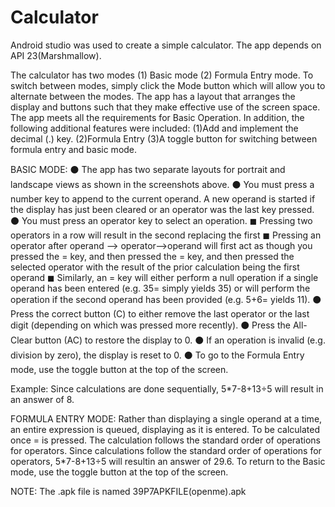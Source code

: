 # Calculator

Android studio was used to create a simple calculator. The app depends on API 23(Marshmallow).

The calculator has two modes (1) Basic mode (2) Formula Entry mode. To switch between modes, simply click the Mode button which will allow you to alternate between the modes.
The app has a layout that arranges the display and buttons such that they make effective use of the screen space.
The app meets all the requirements for Basic Operation. In addition, the following additional features were included:
 (1)Add and implement the decimal (.) key.
 (2)Formula Entry
 (3)A toggle button for switching between formula entry and basic mode.
 
 BASIC MODE:
⚫ The app has two separate layouts for portrait and landscape views as shown in the
screenshots above.
⚫ You must press a number key to append to the current operand. A new operand is
started if the display has just been cleared or an operator was the last key pressed.
⚫ You must press an operator key to select an operation.
  ◼ Pressing two operators in a row will result in the second replacing the first
  ◼ Pressing an operator after operand –> operator–>operand will first act as though
      you pressed the = key, and then pressed the = key, and then pressed the selected
      operator with the result of the prior calculation being the first operand
  ◼ Similarly, an = key will either perform a null operation if a single operand has been
entered (e.g. 35= simply yields 35) or will perform the operation if the second
operand has been provided (e.g. 5+6= yields 11).
⚫ Press the correct button (C) to either remove the last operator or the last digit (depending
on which was pressed more recently).
⚫ Press the All-Clear button (AC) to restore the display to 0.
⚫ If an operation is invalid (e.g. division by zero), the display is reset to 0.
⚫ To go to the Formula Entry mode, use the toggle button at the top of the screen.

Example:
Since calculations are done sequentially, 5*7-8+13÷5 will result in an answer of 8.

FORMULA ENTRY MODE:
Rather than displaying a single operand at a time, an entire expression is queued, displaying as it is entered. To be calculated once = is pressed. The calculation follows the standard order of operations for operators. Since calculations follow the standard order of operations for operators, 5*7-8+13÷5 will resultin an answer of 29.6.
To return to the Basic mode, use the toggle button at the top of the screen.

NOTE: The .apk file is named 39P7APKFILE(openme).apk

